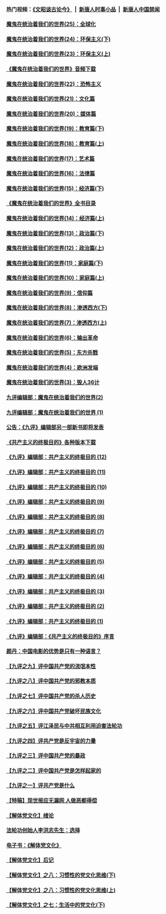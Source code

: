 #### 热门视频：[《文昭谈古论今》](https://github.com/gfw-breaker/wenzhao/blob/master/README.md?t=10180033) &nbsp;|&nbsp; [新唐人时事小品](https://github.com/gfw-breaker/ntdtv-comedy/blob/master/README.md?t=10180033) &nbsp;|&nbsp; [新唐人中国禁闻](https://github.com/gfw-breaker/ntdtv-news/blob/master/README.md?t=10180033)

#### [魔鬼在统治着我们的世界(25)：全球化](../pages/nsc422/n10788205.md?t=10180033) 

#### [魔鬼在统治着我们的世界(24)：环保主义(下)](../pages/nsc422/n10695307.md?t=10180033) 

#### [魔鬼在统治着我们的世界(23)：环保主义(上)](../pages/nsc422/n10688613.md?t=10180033) 

#### [《魔鬼在统治着我们的世界》音频下载](../pages/nsc422/n10635553.md?t=10180033) 

#### [魔鬼在统治着我们的世界(22)：恐怖主义](../pages/nsc422/n10614727.md?t=10180033) 

#### [魔鬼在统治着我们的世界(21)：文化篇](../pages/nsc422/n10597706.md?t=10180033) 

#### [魔鬼在统治着我们的世界(20)：媒体篇](../pages/nsc422/n10586579.md?t=10180033) 

#### [魔鬼在统治着我们的世界(19)：教育篇(下)](../pages/nsc422/n10564808.md?t=10180033) 

#### [魔鬼在统治着我们的世界(18)：教育篇(上)](../pages/nsc422/n10526970.md?t=10180033) 

#### [魔鬼在统治着我们的世界(17)：艺术篇](../pages/nsc422/n10499093.md?t=10180033) 

#### [魔鬼在统治着我们的世界(16)：法律篇](../pages/nsc422/n10485969.md?t=10180033) 

#### [魔鬼在统治着我们的世界(15)：经济篇(下)](../pages/nsc422/n10469975.md?t=10180033) 

#### [《魔鬼在统治着我们的世界》全书目录](../pages/nsc422/n10464261.md?t=10180033) 

#### [魔鬼在统治着我们的世界(14)：经济篇(上)](../pages/nsc422/n10457370.md?t=10180033) 

#### [魔鬼在统治着我们的世界(13)：政治篇(下)](../pages/nsc422/n10448270.md?t=10180033) 

#### [魔鬼在统治着我们的世界(12)：政治篇(上)](../pages/nsc422/n10444576.md?t=10180033) 

#### [魔鬼在统治着我们的世界(11)：家庭篇(下)](../pages/nsc422/n10440961.md?t=10180033) 

#### [魔鬼在统治着我们的世界(10)：家庭篇(上)](../pages/nsc422/n10435448.md?t=10180033) 

#### [魔鬼在统治着我们的世界(9)：信仰篇](../pages/nsc422/n10432159.md?t=10180033) 

#### [魔鬼在统治着我们的世界(8)：渗透西方(下)](../pages/nsc422/n10429603.md?t=10180033) 

#### [魔鬼在统治着我们的世界(7)：渗透西方(上)](../pages/nsc422/n10426013.md?t=10180033) 

#### [魔鬼在统治着我们的世界(6)：输出革命](../pages/nsc422/n10421536.md?t=10180033) 

#### [魔鬼在统治着我们的世界(5)：东方杀戮](../pages/nsc422/n10417707.md?t=10180033) 

#### [魔鬼在统治着我们的世界(4)：欧洲发端](../pages/nsc422/n10414890.md?t=10180033) 

#### [魔鬼在统治着我们的世界(3)：毁人36计](../pages/nsc422/n10411583.md?t=10180033) 

#### [九评编辑部：魔鬼在统治着我们的世界(2)](../pages/nsc422/n10410036.md?t=10180033) 

#### [九评编辑部：魔鬼在统治着我们的世界 (1)](../pages/nsc422/n10406825.md?t=10180033) 

#### [公告：《九评》编辑部另一部新书即将发表](../pages/nsc422/n10405104.md?t=10180033) 

#### [《共产主义的终极目的》各种版本下载](../pages/nsc422/n10022138.md?t=10180033) 

#### [《九评》编辑部：共产主义的终极目的 (12)](../pages/nsc422/n9933272.md?t=10180033) 

#### [《九评》编辑部：共产主义的终极目的 (11)](../pages/nsc422/n9924973.md?t=10180033) 

#### [《九评》编辑部：共产主义的终极目的 (10)](../pages/nsc422/n9920883.md?t=10180033) 

#### [《九评》编辑部：共产主义的终极目的 (9)](../pages/nsc422/n9916363.md?t=10180033) 

#### [《九评》编辑部：共产主义的终极目的 (8)](../pages/nsc422/n9912488.md?t=10180033) 

#### [《九评》编辑部：共产主义的终极目的 (7)](../pages/nsc422/n9901176.md?t=10180033) 

#### [《九评》编辑部：共产主义的终极目的 (6)](../pages/nsc422/n9899359.md?t=10180033) 

#### [《九评》编辑部：共产主义的终极目的 (5)](../pages/nsc422/n9893174.md?t=10180033) 

#### [《九评》编辑部：共产主义的终极目的 (4)](../pages/nsc422/n9891246.md?t=10180033) 

#### [《九评》编辑部：共产主义的终极目的 (3)](../pages/nsc422/n9879879.md?t=10180033) 

#### [《九评》编辑部：共产主义的终极目的 (2)](../pages/nsc422/n9876205.md?t=10180033) 

#### [《九评》编辑部：共产主义的终极目的 (1)](../pages/nsc422/n9865857.md?t=10180033) 

#### [《九评》编辑部：《共产主义的终极目的》序言](../pages/nsc422/n9862666.md?t=10180033) 

#### [颜丹：中国电影的优势是只有一种语言？](../pages/nsc422/n9583062.md?t=10180033) 

#### [【九评之九】评中国共产党的流氓本性](../pages/nsc422/n737542.md?t=10180033) 

#### [【九评之八】评中国共产党的邪教本质](../pages/nsc422/n735942.md?t=10180033) 

#### [【九评之七】评中国共产党的杀人历史](../pages/nsc422/n733806.md?t=10180033) 

#### [【九评之六】评中国共产党破坏民族文化](../pages/nsc422/n731667.md?t=10180033) 

#### [【九评之五】评江泽民与中共相互利用迫害法轮功](../pages/nsc422/n730058.md?t=10180033) 

#### [【九评之四】评共产党是反宇宙的力量](../pages/nsc422/n727814.md?t=10180033) 

#### [【九评之三】评中国共产党的暴政](../pages/nsc422/n725597.md?t=10180033) 

#### [【九评之二】评中国共产党是怎样起家的](../pages/nsc422/n723946.md?t=10180033) 

#### [【九评之一】评共产党是什么](../pages/nsc422/n722529.md?t=10180033) 

#### [【特稿】现世报应无漏网 人做恶都得偿](../pages/nsc422/n4215167.md?t=10180033) 

#### [【解体党文化】绪论](../pages/nsc422/n1449356.md?t=10180033) 

#### [法轮功创始人李洪志先生：选择](../pages/nsc422/n3580738.md?t=10180033) 

#### [电子书：《解体党文化》](../pages/nsc422/n1573484.md?t=10180033) 

#### [【解体党文化】后记](../pages/nsc422/n1531999.md?t=10180033) 

#### [【解体党文化】之八：习惯性的党文化思维(下)](../pages/nsc422/n1526477.md?t=10180033) 

#### [【解体党文化】之八：习惯性的党文化思维(上)](../pages/nsc422/n1520631.md?t=10180033) 

#### [【解体党文化】之七：生活中的党文化(下)](../pages/nsc422/n1513446.md?t=10180033) 

